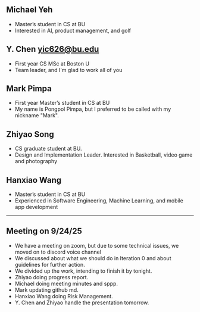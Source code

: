 ## Michael Yeh

* Master’s student in CS at BU
* Interested in AI, product management, and golf

## Y. Chen    yic626@bu.edu

* First year CS MSc at Boston U
* Team leader, and I'm glad to work all of you

## Mark Pimpa

* First year Master’s student in CS at BU
* My name is Pongpol Pimpa, but I preferred to be called with my nickname "Mark".

## Zhiyao Song

* CS graduate student at BU.
* Design and Implementation Leader. Interested in Basketball, video game and photography

## Hanxiao Wang

* Master’s student in CS at BU
* Experienced in Software Engineering, Machine Learning, and mobile app development



---



## Meeting on 9/24/25

* We have a meeting on zoom, but due to some technical issues, we moved on to discord voice channel
* We discussed about what we should do in Iteration 0 and about guidelines for further action.
* We divided up the work, intending to finish it by tonight.
* Zhiyao doing progress report.
* Michael doing meeting minutes and sppp.
* Mark updating github md.
* Hanxiao Wang doing Risk Management.
* Y. Chen and Zhiyao handle the presentation tomorrow.
